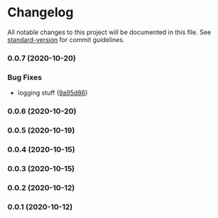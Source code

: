 # Changelog

All notable changes to this project will be documented in this file. See [standard-version](https://github.com/conventional-changelog/standard-version) for commit guidelines.

### 0.0.7 (2020-10-20)

### Bug Fixes

- logging stuff ([9a95d86](https://github.com/JordanSinko/the-typescript-lambda/commit/9a95d867248b056a6ff6d2a09055a98825ae42f9))

### 0.0.6 (2020-10-20)

### 0.0.5 (2020-10-19)

### 0.0.4 (2020-10-15)

### 0.0.3 (2020-10-15)

### 0.0.2 (2020-10-12)

### 0.0.1 (2020-10-12)
